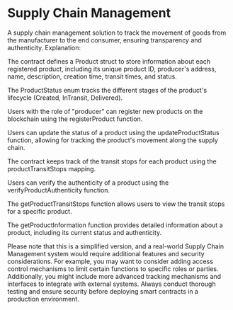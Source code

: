 # Supply Chain Management

A supply chain management solution to track the movement of goods from the manufacturer to the end consumer, ensuring transparency and authenticity.
Explanation:

The contract defines a Product struct to store information about each registered product, including its unique product ID, producer's address, name, description, creation time, transit times, and status.

The ProductStatus enum tracks the different stages of the product's lifecycle (Created, InTransit, Delivered).

Users with the role of "producer" can register new products on the blockchain using the registerProduct function.

Users can update the status of a product using the updateProductStatus function, allowing for tracking the product's movement along the supply chain.

The contract keeps track of the transit stops for each product using the productTransitStops mapping.

Users can verify the authenticity of a product using the verifyProductAuthenticity function.

The getProductTransitStops function allows users to view the transit stops for a specific product.

The getProductInformation function provides detailed information about a product, including its current status and authenticity.

Please note that this is a simplified version, and a real-world Supply Chain Management system would require additional features and security considerations. For example, you may want to consider adding access control mechanisms to limit certain functions to specific roles or parties. Additionally, you might include more advanced tracking mechanisms and interfaces to integrate with external systems. Always conduct thorough testing and ensure security before deploying smart contracts in a production environment.
